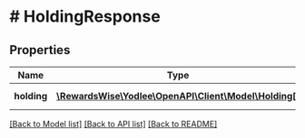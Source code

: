 # # HoldingResponse

## Properties

Name | Type | Description | Notes
------------ | ------------- | ------------- | -------------
**holding** | [**\RewardsWise\Yodlee\OpenAPI\Client\Model\Holding[]**](Holding.md) |  | [optional] [readonly]

[[Back to Model list]](../../README.md#models) [[Back to API list]](../../README.md#endpoints) [[Back to README]](../../README.md)
